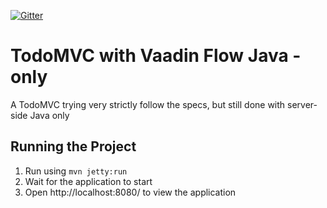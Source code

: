 [![Gitter](https://badges.gitter.im/Join%20Chat.svg)](https://gitter.im/vaadin-flow/Lobby#?utm_source=badge&utm_medium=badge&utm_campaign=pr-badge)

# TodoMVC with Vaadin Flow Java - only

A TodoMVC trying very strictly follow the specs, but still done with server-side Java only

## Running the Project

1. Run using `mvn jetty:run`
2. Wait for the application to start
3. Open http://localhost:8080/ to view the application
